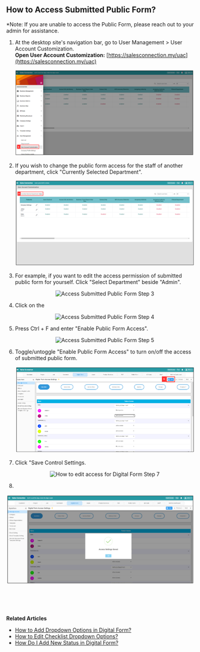 ## How to Access Submitted Public Form?

*Note: If you are unable to access the Public Form, please reach out to your admin for assistance.

1. At the desktop site's navigation bar, go to User Management > User Account Customization.<br>
     **Open User Account Customization:** [https://salesconnection.my/uac](https://salesconnection.my/uac)<br>
     
   <p align="center">
      <img src="img/Access_Submitted_Public_Form_Step_1.png" alt="Access Submitted Public Form Step 1">
   </p>

2. If you wish to change the public form access for the staff of another department, click "Currently Selected Department".

   <p align="center">
     <img src="img/Access_Submitted_Public_Form_Step_2.png" alt="Access Submitted Public Form Step 2">
   </p>

3. For example, if you want to edit the access permission of submitted public form for yourself. Click "Select Department" beside "Admin".

   <p align="center">
     <img src="img/Edit_Access_For_Public_Form_Step_3.png" alt="Access Submitted Public Form Step 3">
   </p>

4. Click on the 

   <p align="center">
     <img src="img/Edit_Access_For_Public_Form_Step_4.png" alt="Access Submitted Public Form Step 4">
   </p>

5. Press Ctrl + F and enter "Enable Public Form Access".

   <p align="center">
     <img src="img/Edit_Access_For_Public_Form_Step_5.png" alt="Access Submitted Public Form Step 5">
   </p>

6. Toggle/untoggle "Enable Public Form Access" to turn on/off the access of submitted public form.

   <p align="center">
     <img src="img/Edit_Access_For_Digital_Form_Step_6.png" alt="How to edit access for Digital Form Step 6">
   </p>

7. Click "Save Control Settings.

   <p align="center">
     <img src="img/Edit_Access_For_Digital_Form_Step_7.png" alt="How to edit access for Digital Form Step 7">
   </p>

8. 

   <p align="center">
     <img src="img/Edit_Access_For_Digital_Form_Result.png" alt="How to edit access for Digital Form Result">
   </p>
<br><br><br>

**Related Articles**
- [How to Add Dropdown Options in Digital Form?](Add_Dropdown_Options_in_Digital_Form.md)
- [How to Edit Checklist Dropdown Options?](Edit_Checklist_Dropdown_Options.md)
- [How Do I Add New Status in Digital Form?](Add_New_Status_in_Digital_Form.md)

